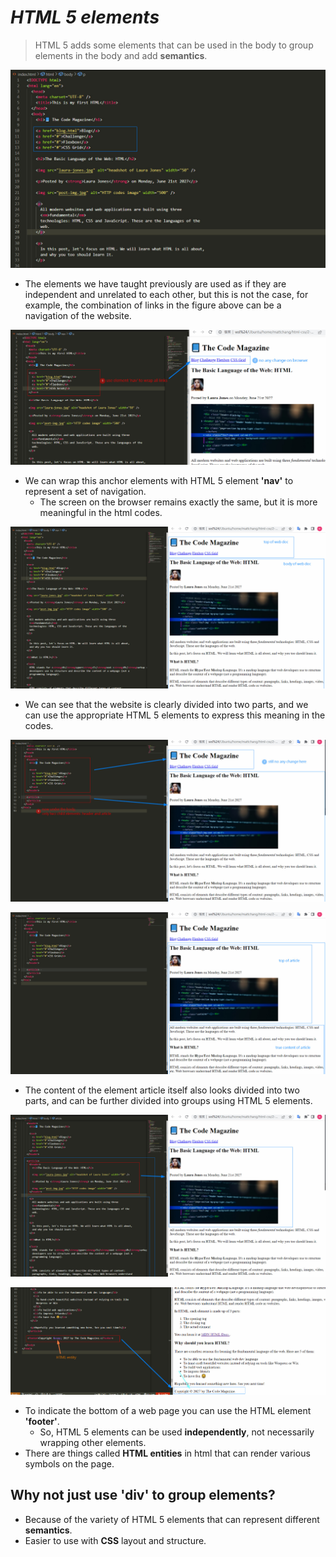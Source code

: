 # **_HTML 5 elements_**

> HTML 5 adds some elements that can be used in the body to group elements in the body and add **semantics**.

![Alt links](pic/bandicam%202022-10-28%2019-42-23-431.jpg)

- The elements we have taught previously are used as if they are independent and unrelated to each other, but this is not the case, for example, the combination of links in the figure above can be a navigation of the website.

![Alt nav](pic/bandicam%202022-10-28%2019-44-14-408.jpg)

- We can wrap this anchor elements with HTML 5 element **'nav'** to represent a set of navigation.
  - The screen on the browser remains exactly the same, but it is more meaningful in the html codes.

![Alt browser analyze: top and body](pic/bandicam%202022-10-28%2019-45-19-780.jpg)

- We can see that the website is clearly divided into two parts, and we can use the appropriate HTML 5 elements to express this meaning in the codes.

![Alt header and article](pic/bandicam%202022-10-28%2019-47-47-618.jpg)

![Alt top and true article](pic/bandicam%202022-10-28%2019-48-43-708.jpg)

- The content of the element article itself also looks divided into two parts, and can be further divided into groups using HTML 5 elements.

![Alt header under article](pic/bandicam%202022-10-28%2019-49-57-250.jpg)

![Alt footer](pic/bandicam%202022-10-28%2019-52-59-304.jpg)

- To indicate the bottom of a web page you can use the HTML element **'footer'**.
  - So, HTML 5 elements can be used **independently**, not necessarily wrapping other elements.
- There are things called **HTML entities** in html that can render various symbols on the page.

## **Why not just use 'div' to group elements?**

- Because of the variety of HTML 5 elements that can represent different **semantics**.
- Easier to use with **CSS** layout and structure.
